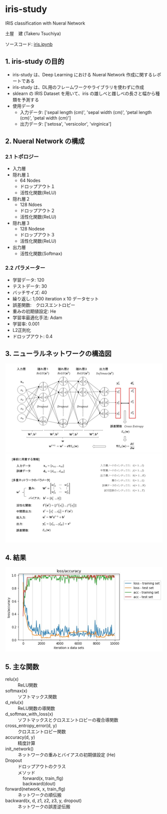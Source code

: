 # iris-study
IRIS classification with Nueral Network

土屋　建 (Takeru Tsuchiya)

ソースコード: [iris.ipynb](https://github.com/takeruts/iris-study/blob/master/iris.ipynb)

## 1. iris-study の目的
* iris-study は、Deep Learning における Nueral Network 作成に関するレポートである
* iris-study は、DL用のフレームワークやライブラリを使わずに作成
* sklearn の IRIS Dataset を用いて、iris の雄しべと雌しべの長さと幅から種類を予測する
* 使用データ
    * 入力データ: ['sepal length (cm)', 'sepal width (cm)', 'petal length (cm)', 'petal width (cm)']
    * 出力データ:  ['setosa', 'versicolor', 'virginica']

## 2. Nueral Network の構成
### 2.1 トポロジー
+ 入力層
+ 隠れ層１
    + 64 Nodes
    + ドロップアウト１
    + 活性化関数(ReLU)    
+ 隠れ層２
    + 128 Ndoes
    + ドロップアウト２
    + 活性化関数(ReLU)    
+ 隠れ層３
    + 128 Nodese
    + ドロップアウト３
    + 活性化関数(ReLU)
+ 出力層
    + 活性化関数(Softmax)

### 2.2 パラメーター
* 学習データ: 120
* テストデータ: 30
* バッチサイズ: 40
* 繰り返し: 1,000 iteration x 10 データセット
* 誤差関数:　クロスエントロピー
* 重みの初期値設定:  He
* 学習率最適化手法: Adam
* 学習率: 0.001
* L2正則化
* ドロップアウト: 0.4

## 3. ニューラルネットワークの構造図

![NN Structure](nn_structure.jpg)
![NN Parameters](nn_parameters.jpg)

## 4. 結果

![Output](output.jpg)

## 5. 主な関数

<dl>
    <dt>relu(x)</dt>
    <dd>ReLU関数</dd>
    <dt>softmax(x)</dt>
    <dd>ソフトマックス関数</dd>
    <dt>d_relu(x)</dt>
    <dd>ReLU関数の導関数</dd>
    <dt>d_softmax_with_loss(x)</dt>
    <dd>ソフトマックスとクロスエントロピーの複合導関数</dd>
    <dt>cross_entropy_error(d, y)</dt>
    <dd>クロスエントロピー関数</dd>
    <dt>accuracy(d, y)</dt>
    <dd>精度計算</dd>
    <dt>init_network()</dt>
    <dd>ネットワークの重みとバイアスの初期値設定 (He)</dd>
    <dt>Dropout</dt>
    <dd>ドロップアウトのクラス</dd>
    <dd>メソッド<br>
        &nbsp;&nbsp;&nbsp;&nbsp;forward(x, train_flg)<br>
        &nbsp;&nbsp;&nbsp;&nbsp;backward(dout)
    </dd>
    <dt>forward(network, x, train_flg)</dt>
    <dd>ネットワークの順伝搬</dd>
    <dt>backward(x, d, z1, z2, z3, y, dropout)</dt>
    <dd>ネットワークの誤差逆伝搬</dd>
</dl>
